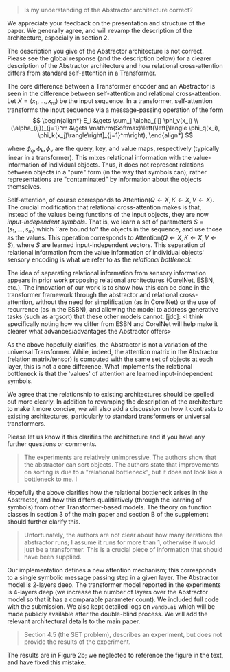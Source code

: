 > Is my understanding of the Abstractor architecture correct?

We appreciate your feedback on the presentation and structure of the paper. We generally agree, and will revamp the description of the architecture, especially in section 2.

The description you give of the Abstractor architecture is not correct. Please see the global response (and the description below) for a clearer description of the Abstractor architecture and how relational cross-attention differs from standard self-attention in a Transformer.

The core difference between a Transformer encoder and an Abstractor is seen in the difference between self-attention and relational cross-attention. Let $X = (x_1, \ldots, x_m)$ be the input sequence. In a transformer, self-attention transforms the input sequence via a message-passing operation of the form
$$
\begin{align*}
    E_i &\gets \sum_j \alpha_{ij} \phi_v(x_j) \\
    (\alpha_{ij})_{j=1}^m &\gets \mathrm{Softmax}\left(\left[\langle \phi_q(x_i), \phi_k(x_j)\rangle\right]_{j=1}^m\right),
\end{align*}
$$

where $\phi_q, \phi_k, \phi_v$ are the query, key, and value maps, respectively (typically linear in a transformer). 
This mixes relational information with the value-information of individual objects. Thus, it does not represent 
relations between objects in a "pure" form (in the way that symbols can); rather representations are "contaminated" by 
information about the objects themselves. 

Self-attention, of course corresponds to $\mathrm{Attention}(Q \gets X, K \gets X, V \gets X)$. The crucial modification that relational cross-attention makes is that, instead of the values being functions of the input objects, they are now *input-independent symbols*. That is, we learn a set of parameters $S = (s_1, \ldots, s_m)$ which ``are bound to'' the objects in the sequence, and use those as the values.
This operation corresponds to $\mathrm{Attention}(Q \gets X, K \gets X, V \gets S)$, where $S$ are learned input-independent vectors. This separation of relational information from the value information of individual objects' sensory encoding is what we refer to as the *relational bottleneck*.

The idea of separating relational information from sensory information appears in prior work proposing relational 
architectures (CorelNet, ESBN, etc.). The innovation of our  work is to show how this can be done in the transformer 
framework through the abstractor and relational cross-attention, without the need for simplification (as in CorelNet)
or the use of recurrence (as in the ESBN), and allowing the model to address generative tasks (such as argsort) that 
these other models cannot. 
[jdc]: <I think specifically noting how we differ from ESBN and CorelNet will help make it clearer what 
advances/advantages the Abstractor offers>


As the above hopefully clarifies, the Abstractor is not a variation of the universal Transformer. While, indeed, the 
attention matrix in the Abstractor (relation matrix/tensor) is computed with the same set of objects at each layer, 
this is not a core difference. What implements the relational bottleneck is that the 'values' of attention are learned input-independent symbols.

We agree that the relationship to existing architectures should be spelled out more clearly. In addition to revamping the description of the architecture to make it more concise, we will also add a discussion on how it contrasts to existing architectures, particularly to standard transformers or universal transformers.

Please let us know if this clarifies the architecture and if you have any further questions or comments.

> The experiments are relatively unimpressive. The authors show that the abstractor can sort objects. The authors state that improvements on sorting is due to a "relational bottleneck", but it does not look like a bottleneck to me. I

Hopefully the above clarifies how the relational bottleneck arises in the Abstractor, and how this differs 
qualitiatively (through the learning of symbols) from other Transformer-based models. The theory on function classes in 
section 3 of the main paper and section B of the supplement should further clarify this.

> Unfortunately, the authors are not clear about how many iterations the abstractor runs; I assume it runs for more than 1, otherwise it would just be a transformer. This is a crucial piece of information that should have been supplied.

Our implementation defines a new attention mechanism; this corresponds to a single symbolic message passing step in a given layer. The Abstractor model is 2-layers deep. The transformer model reported in the experiments is 4-layers deep (we increase the number of layers over the Abstractor model so that it has a comparable parameter count). We included full code with the submission. We also kept detailed logs on `wandb.ai` which will be made publicly available after the double-blind process. We will add the relevant architectural details to the main paper.

> Section 4.5 (the SET problem), describes an experiment, but does not provide the results of the experiment.

The results are in Figure 2b; we neglected to reference the figure in the text, and have fixed this mistake.
